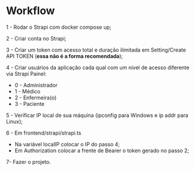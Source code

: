 # Workflow

1 - Rodar o Strapi com docker compose up;

2 - Criar conta no Strapi;

3 - Criar um token com acesso total e duração ilimitada em Setting/Create API TOKEN (**essa não é a forma recomendada**);

4 - Criar usuários da aplicação cada qual com um nível de acesso diferente via Strapi Painel:

* 0 - Administrador
* 1 - Médico
* 2 - Enfermeira(o)
* 3 - Paciente

5 - Verificar IP local de sua máquina (ipconfig para Windows e ip addr para Linux);

6 - Em frontend/strapi/strapi.ts

* Na variável localIP colocar o IP do passo 4;
* Em Authorization colocar a frente de Bearer o token gerado no passo 2;

7-  Fazer o projeto.
